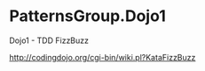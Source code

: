 PatternsGroup.Dojo1
===================

Dojo1 - TDD FizzBuzz


http://codingdojo.org/cgi-bin/wiki.pl?KataFizzBuzz

